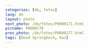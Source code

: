 ```yaml
---
categories: [de, fotos]
lang: de
layout: photo
next_photo: /de/fotos/P0000171.html
picname: P0000170
prev_photo: /de/fotos/P0000177.html
tags: [Dead Springbock, Kai]
---
```

